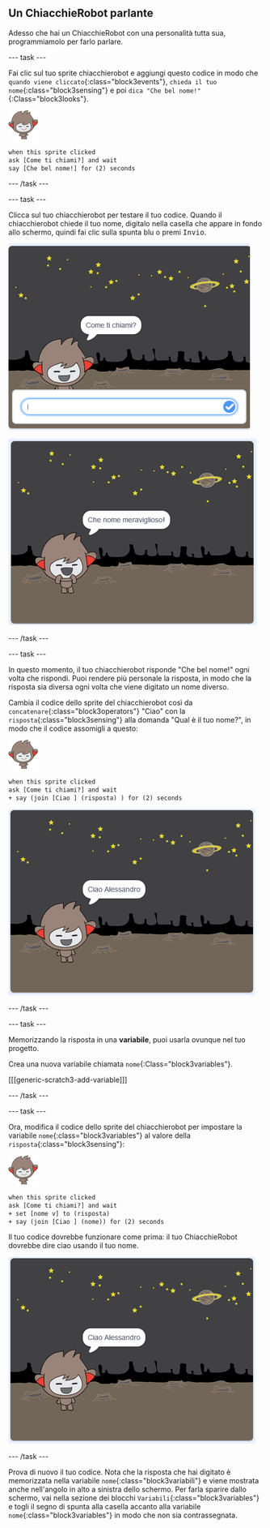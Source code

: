 ## Un ChiacchieRobot parlante

Adesso che hai un ChiacchieRobot con una personalità tutta sua, programmiamolo per farlo parlare.

--- task ---

Fai clic sul tuo sprite chiacchierobot e aggiungi questo codice in modo che `quando viene cliccato`{:class="block3events"}, `chieda il tuo nome`{:class="block3sensing"} e poi `dica "Che bel nome!"`{:Class="block3looks"}.

![sprite nano](images/nano-sprite.png)

```blocks3
when this sprite clicked
ask [Come ti chiami?] and wait
say [Che bel nome!] for (2) seconds
```

--- /task ---

--- task ---

Clicca sul tuo chiacchierobot per testare il tuo codice. Quando il chiacchierobot chiede il tuo nome, digitalo nella casella che appare in fondo allo schermo, quindi fai clic sulla spunta blu o premi <kbd>Invio</kbd>.

![Testare la risposta del ChiacchieRobot](images/chatbot-ask-test1.png)

![Testare la risposta del ChiacchieRobot](images/chatbot-ask-test2.png)

--- /task ---

--- task ---

In questo momento, il tuo chiacchierobot risponde "Che bel nome!" ogni volta che rispondi. Puoi rendere più personale la risposta, in modo che la risposta sia diversa ogni volta che viene digitato un nome diverso.

Cambia il codice dello sprite del chiacchierobot così da `concatenare`{:class="block3operators"} "Ciao" con la `risposta`{:class="block3sensing"} alla domanda "Qual è il tuo nome?", in modo che il codice assomigli a questo:

![sprite nano](images/nano-sprite.png)

```blocks3
when this sprite clicked
ask [Come ti chiami?] and wait
+ say (join [Ciao ] (risposta) ) for (2) seconds
```

![Testare una risposta personalizzata](images/chatbot-answer-test.png)

--- /task ---

--- task ---

Memorizzando la risposta in una **variabile**, puoi usarla ovunque nel tuo progetto.

Crea una nuova variabile chiamata `nome`{:Class="block3variables"}.

[[[generic-scratch3-add-variable]]]

--- /task ---

--- task ---

Ora, modifica il codice dello sprite del chiacchierobot per impostare la variabile `nome`{:class="block3variables"} al valore della `risposta`{:class="block3sensing"}:

![sprite nano](images/nano-sprite.png)

```blocks3
when this sprite clicked
ask [Come ti chiami?] and wait
+ set [nome v] to (risposta)
+ say (join [Ciao ] (nome)) for (2) seconds
```

Il tuo codice dovrebbe funzionare come prima: il tuo ChiacchieRobot dovrebbe dire ciao usando il tuo nome.

![Testare una risposta personalizzata](images/chatbot-answer-test.png)

--- /task ---

Prova di nuovo il tuo codice. Nota che la risposta che hai digitato è memorizzata nella variabile `nome`{:class="block3variabili"} e viene mostrata anche nell'angolo in alto a sinistra dello schermo. Per farla sparire dallo schermo, vai nella sezione dei blocchi `Variabili`{:class="block3variables"} e togli il segno di spunta alla casella accanto alla variabile `nome`{:class="block3variables"} in modo che non sia contrassegnata.